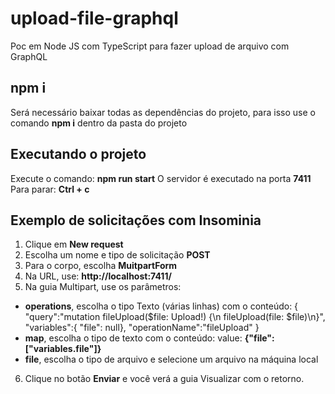 # upload-file-graphql
Poc em Node JS com TypeScript para fazer upload de arquivo com GraphQL

## npm i

Será necessário baixar todas as dependências do projeto, para isso use o comando **npm i** dentro da pasta do projeto

## Executando o projeto

Execute o comando: **npm run start**
O servidor é executado na porta **7411**
Para parar: **Ctrl + c**

## Exemplo de solicitações com Insominia

1. Clique em **New request**
2. Escolha um nome e tipo de solicitação **POST**
3. Para o corpo, escolha **MuitpartForm**
4. Na URL, use: **http://localhost:7411/**
5. Na guia Multipart, use os parâmetros:
- **operations**, escolha o tipo Texto (várias linhas) com o conteúdo:
{
"query":"mutation fileUpload($file: Upload!) {\n fileUpload(file: $file)\n}",
"variables":{ "file": null},
"operationName":"fileUpload"
}
- **map**, escolha o tipo de texto com o conteúdo: value: **{"file": ["variables.file"]}**
- **file**, escolha o tipo de arquivo e selecione um arquivo na máquina local
6. Clique no botão **Enviar** e você verá a guia Visualizar com o retorno.
